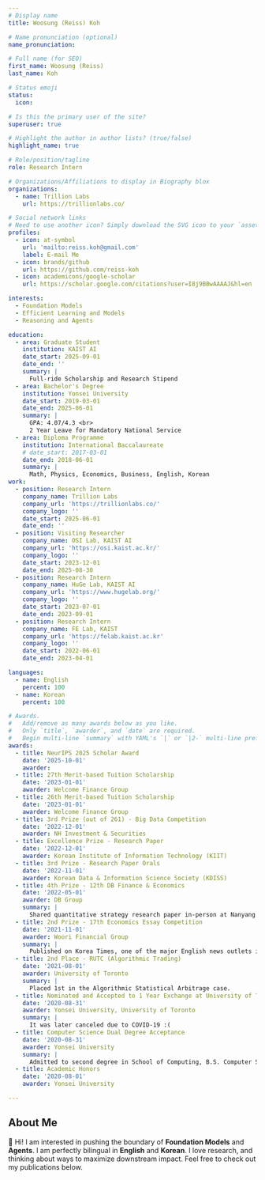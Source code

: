 ```yaml
---
# Display name
title: Woosung (Reiss) Koh

# Name pronunciation (optional)
name_pronunciation: 

# Full name (for SEO)
first_name: Woosung (Reiss)
last_name: Koh

# Status emoji
status:
  icon: 

# Is this the primary user of the site?
superuser: true

# Highlight the author in author lists? (true/false)
highlight_name: true

# Role/position/tagline
role: Research Intern

# Organizations/Affiliations to display in Biography blox
organizations:
  - name: Trillion Labs
    url: https://trillionlabs.co/

# Social network links
# Need to use another icon? Simply download the SVG icon to your `assets/media/icons/` folder.
profiles:
  - icon: at-symbol
    url: 'mailto:reiss.koh@gmail.com'
    label: E-mail Me
  - icon: brands/github
    url: https://github.com/reiss-koh
  - icon: academicons/google-scholar
    url: https://scholar.google.com/citations?user=I8j9BBwAAAAJ&hl=en

interests:
  - Foundation Models
  - Efficient Learning and Models
  - Reasoning and Agents

education:
  - area: Graduate Student
    institution: KAIST AI
    date_start: 2025-09-01
    date_end: ''
    summary: |
      Full-ride Scholarship and Research Stipend
  - area: Bachelor's Degree
    institution: Yonsei University
    date_start: 2019-03-01
    date_end: 2025-06-01
    summary: |
      GPA: 4.07/4.3 <br>
      2 Year Leave for Mandatory National Service
  - area: Diploma Programme
    institution: International Baccalaureate
    # date_start: 2017-03-01
    date_end: 2018-06-01
    summary: |
      Math, Physics, Economics, Business, English, Korean
work:
  - position: Research Intern
    company_name: Trillion Labs
    company_url: 'https://trillionlabs.co/'
    company_logo: ''
    date_start: 2025-06-01
    date_end: ''
  - position: Visiting Researcher
    company_name: OSI Lab, KAIST AI
    company_url: 'https://osi.kaist.ac.kr/'
    company_logo: ''
    date_start: 2023-12-01
    date_end: 2025-08-30
  - position: Research Intern
    company_name: HuGe Lab, KAIST AI
    company_url: 'https://www.hugelab.org/'
    company_logo: ''
    date_start: 2023-07-01
    date_end: 2023-09-01
  - position: Research Intern
    company_name: FE Lab, KAIST
    company_url: 'https://felab.kaist.ac.kr'
    company_logo: ''
    date_start: 2022-06-01
    date_end: 2023-04-01

languages:
  - name: English
    percent: 100
  - name: Korean
    percent: 100

# Awards.
#   Add/remove as many awards below as you like.
#   Only `title`, `awarder`, and `date` are required.
#   Begin multi-line `summary` with YAML's `|` or `|2-` multi-line prefix and indent 2 spaces below.
awards:
  - title: NeurIPS 2025 Scholar Award
    date: '2025-10-01'
    awarder: 
  - title: 27th Merit-based Tuition Scholarship
    date: '2023-01-01'
    awarder: Welcome Finance Group
  - title: 26th Merit-based Tuition Scholarship
    date: '2023-01-01'
    awarder: Welcome Finance Group
  - title: 3rd Prize (out of 261) - Big Data Competition
    date: '2022-12-01'
    awarder: NH Investment & Securities
  - title: Excellence Prize - Research Paper
    date: '2022-12-01'
    awarder: Korean Institute of Information Technology (KIIT) 
  - title: 3rd Prize - Research Paper Orals
    date: '2022-11-01'
    awarder: Korean Data & Information Science Society (KDISS)
  - title: 4th Prize - 12th DB Finance & Economics
    date: '2022-05-01'
    awarder: DB Group
    summary: |
      Shared quantitative strategy research paper in-person at Nanyang Technology University (NTU). Received scholarship and full sponsored trip to Singapore. 
  - title: 2nd Prize - 17th Economics Essay Competition
    date: '2021-11-01'
    awarder: Woori Financial Group
    summary: |
      Published on Korea Times, one of the major English news outlets in Korea (founded in 1950).
  - title: 2nd Place - RUTC (Algorithmic Trading)
    date: '2021-08-01'
    awarder: University of Toronto
    summary: |
      Placed 1st in the Algorithmic Statistical Arbitrage case.
  - title: Nominated and Accepted to 1 Year Exchange at University of Toronto
    date: '2020-08-31'
    awarder: Yonsei University, University of Toronto
    summary: |
      It was later canceled due to COVID-19 :(
  - title: Computer Science Dual Degree Acceptance
    date: '2020-08-31'
    awarder: Yonsei University
    summary: |
      Admitted to second degree in School of Computing, B.S. Computer Science. This was the earliest possible dual degree admission for my cohort, and is always very competitive. However, I later retracted this as it was unclear how it was helping my AI/ML research career. 
  - title: Academic Honors
    date: '2020-08-01'
    awarder: Yonsei University

---
```


## About Me

👋 Hi! I am interested in pushing the boundary of **Foundation Models** and **Agents**. I am perfectly bilingual in **English** and **Korean**. I love research, and thinking about ways to maximize downstream impact. Feel free to check out my publications below.

<!-- My principal research interest is at the intersection of **Foundation Models** and **Agentic Behaviour**. **&#91;P1&#93;** I have recently worked on efficient and effective self-taught reasoning training. My past works make **&#91;C1&#93;** multi-agents more generalizable and significantly more reliable; and **&#91;W1&#93;** improves agents in noisy environments. I have also made an **&#91;C2&#93;** agentic framework for scalable LM-based chart generation (code and image), with robust improvements across 27B, 70B, and frontier-level LMs. 

My current research topic revolves around: **(1)** LM pretraining, **(2)** LM reasoning, and **(3)** LM evaluation. Nevertheless, I am interested in a wide-range of open problems.

In the past, I worked on **&#91;J1&#93;** personalization and user-centric machine learning; and **&#91;W2&#93;** improving time-series representation learning under non-stationarity.

I am perfectly bilingual in **English** and **Korean**. I love to chat about research and downstream impact; feel free to reach out via email 📧. -->